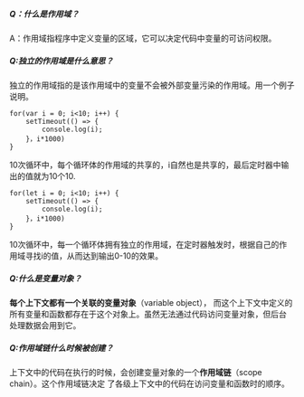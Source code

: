 ##### Q：什么是作用域？

A：作用域指程序中定义变量的区域，它可以决定代码中变量的可访问权限。



##### Q:独立的作用域是什么意思？

独立的作用域指的是该作用域中的变量不会被外部变量污染的作用域。用一个例子说明。

```
for(var i = 0; i<10; i++) {
    setTimeout(() => {
    	console.log(i);
    }，i*1000)
}
```

10次循环中，每个循环体的作用域的共享的，i自然也是共享的，最后定时器中输出的值就为10个10.

```
for(let i = 0; i<10; i++) {
    setTimeout(() => {
    	console.log(i);
    }，i*1000)
}
```

10次循环中，每一个循环体拥有独立的作用域，在定时器触发时，根据自己的作用域寻找i的值，从而达到输出0-10的效果。





##### Q:什么是变量对象？

**每个上下文都有一个关联的变量对象**（variable object）， 而这个上下文中定义的所有变量和函数都存在于这个对象上。虽然无法通过代码访问变量对象，但后台 处理数据会用到它。



##### Q:作用域链什么时候被创建？

上下文中的代码在执行的时候，会创建变量对象的一个**作用域链**（scope chain）。这个作用域链决定 了各级上下文中的代码在访问变量和函数时的顺序。